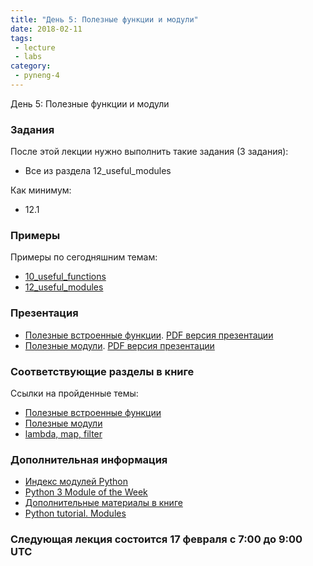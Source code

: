 ```yaml
---
title: "День 5: Полезные функции и модули"
date: 2018-02-11
tags:
 - lecture
 - labs
category:
 - pyneng-4
---
```


День 5: Полезные функции и модули

### Задания

После этой лекции нужно выполнить такие задания (3 задания):

* Все из раздела 12_useful_modules

Как минимум:

* 12.1


### Примеры

Примеры по сегодняшним темам:

* [10_useful_functions](https://github.com/pyneng/pyneng-online-jan-apr-2018/tree/master/examples/10_useful_functions)
* [12_useful_modules](https://github.com/pyneng/pyneng-online-jan-apr-2018/tree/master/examples/12_useful_modules)


### Презентация

* [Полезные встроенные функции](https://gitpitch.com/natenka/pyneng-slides/py3-useful-functions). [PDF версия презентации](https://github.com/pyneng/pyneng-online-jan-apr-2018/blob/master/presentations/10_useful_functions.pdf)
* [Полезные модули](https://gitpitch.com/natenka/pyneng-slides/py3-useful-modules). [PDF версия презентации](https://github.com/pyneng/pyneng-online-jan-apr-2018/blob/master/presentations/12_useful_modules.pdf)

### Соответствующие разделы в книге

Ссылки на пройденные темы:

* [Полезные встроенные функции](https://natenka.gitbooks.io/pyneng/content/book/10_useful_functions/)
* [Полезные модули](https://natenka.gitbooks.io/pyneng/content/book/12_useful_modules/)
* [lambda, map, filter](https://natenka.gitbooks.io/pyneng/content/book/25_additional_info/useful_functions/)

### Дополнительная информация

* [Индекс модулей Python](https://docs.python.org/3/py-modindex.html)
* [Python 3 Module of the Week](https://pymotw.com/3/)
* [Дополнительные материалы в книге](https://natenka.gitbooks.io/pyneng/content/book/08_modules/further_reading.html)
* [Python tutorial. Modules](https://docs.python.org/3/tutorial/modules.html)

### Следующая лекция состоится 17 февраля с 7:00 до 9:00 UTC

